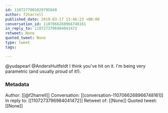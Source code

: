 ```yaml
---
id: 1107277001029795840
author: f2harrell
published_date: 2019-03-17 13:46:23 +00:00
conversation_id: 1107066268966748161
in_reply_to: 1107273796984041472
retweet: None
quoted_tweet: None
type: tweet
tags:

---
```


@yudapearl @AndersHuitfeldt I think you've hit on it.  I'm being very parametric (and usually proud of it!).

### Metadata

Author: [[@f2harrell]]
Conversation: [[conversation-1107066268966748161]]
In reply to: [[1107273796984041472]]
Retweet of: [[None]]
Quoted tweet: [[None]]
